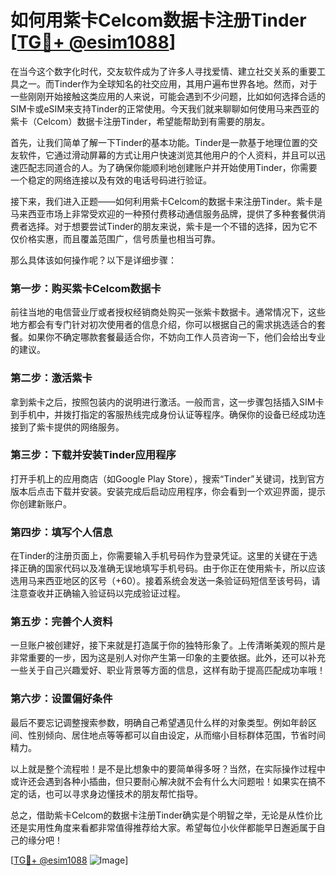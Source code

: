 # 如何用紫卡Celcom数据卡注册Tinder [[TG💪+ @esim1088](https://t.me/s/esim1088)]

在当今这个数字化时代，交友软件成为了许多人寻找爱情、建立社交关系的重要工具之一。而Tinder作为全球知名的社交应用，其用户遍布世界各地。然而，对于一些刚刚开始接触这类应用的人来说，可能会遇到不少问题，比如如何选择合适的SIM卡或eSIM来支持Tinder的正常使用。今天我们就来聊聊如何使用马来西亚的紫卡（Celcom）数据卡注册Tinder，希望能帮助到有需要的朋友。

首先，让我们简单了解一下Tinder的基本功能。Tinder是一款基于地理位置的交友软件，它通过滑动屏幕的方式让用户快速浏览其他用户的个人资料，并且可以迅速匹配志同道合的人。为了确保你能顺利地创建账户并开始使用Tinder，你需要一个稳定的网络连接以及有效的电话号码进行验证。

接下来，我们进入正题——如何利用紫卡Celcom的数据卡来注册Tinder。紫卡是马来西亚市场上非常受欢迎的一种预付费移动通信服务品牌，提供了多种套餐供消费者选择。对于想要尝试Tinder的朋友来说，紫卡是一个不错的选择，因为它不仅价格实惠，而且覆盖范围广，信号质量也相当可靠。

那么具体该如何操作呢？以下是详细步骤：

### 第一步：购买紫卡Celcom数据卡

前往当地的电信营业厅或者授权经销商处购买一张紫卡数据卡。通常情况下，这些地方都会有专门针对初次使用者的信息介绍，你可以根据自己的需求挑选适合的套餐。如果你不确定哪款套餐最适合你，不妨向工作人员咨询一下，他们会给出专业的建议。

### 第二步：激活紫卡

拿到紫卡之后，按照包装内的说明进行激活。一般而言，这一步骤包括插入SIM卡到手机中，并拨打指定的客服热线完成身份认证等程序。确保你的设备已经成功连接到了紫卡提供的网络服务。

### 第三步：下载并安装Tinder应用程序

打开手机上的应用商店（如Google Play Store），搜索“Tinder”关键词，找到官方版本后点击下载并安装。安装完成后启动应用程序，你会看到一个欢迎界面，提示你创建新账户。

### 第四步：填写个人信息

在Tinder的注册页面上，你需要输入手机号码作为登录凭证。这里的关键在于选择正确的国家代码以及准确无误地填写手机号码。由于你正在使用紫卡，所以应该选用马来西亚地区的区号（+60）。接着系统会发送一条验证码短信至该号码，请注意查收并正确输入验证码以完成验证过程。

### 第五步：完善个人资料

一旦账户被创建好，接下来就是打造属于你的独特形象了。上传清晰美观的照片是非常重要的一步，因为这是别人对你产生第一印象的主要依据。此外，还可以补充一些关于自己兴趣爱好、职业背景等方面的信息，这样有助于提高匹配成功率哦！

### 第六步：设置偏好条件

最后不要忘记调整搜索参数，明确自己希望遇见什么样的对象类型。例如年龄区间、性别倾向、居住地点等等都可以自由设定，从而缩小目标群体范围，节省时间精力。

以上就是整个流程啦！是不是比想象中的要简单得多呀？当然，在实际操作过程中或许还会遇到各种小插曲，但只要耐心解决就不会有什么大问题啦！如果实在搞不定的话，也可以寻求身边懂技术的朋友帮忙指导。

总之，借助紫卡Celcom的数据卡注册Tinder确实是个明智之举，无论是从性价比还是实用性角度来看都非常值得推荐给大家。希望每位小伙伴都能早日邂逅属于自己的缘分吧！

[[TG💪+ @esim1088](https://t.me/s/esim1088) ![Image](https://i.postimg.cc/4NQfJmqS/Snipaste-2025-05-13-00-14-12.png)]